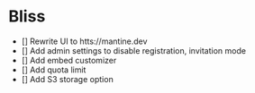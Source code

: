 # Bliss

- [] Rewrite UI to htts://mantine.dev
- [] Add admin settings to disable registration, invitation mode
- [] Add embed customizer
- [] Add quota limit
- [] Add S3 storage option

